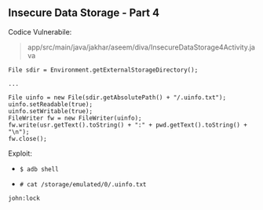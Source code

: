 ## Insecure Data Storage - Part 4

Codice Vulnerabile:

> app/src/main/java/jakhar/aseem/diva/InsecureDataStorage4Activity.java

```
File sdir = Environment.getExternalStorageDirectory();

...

File uinfo = new File(sdir.getAbsolutePath() + "/.uinfo.txt");
uinfo.setReadable(true);
uinfo.setWritable(true);
FileWriter fw = new FileWriter(uinfo);
fw.write(usr.getText().toString() + ":" + pwd.getText().toString() + "\n");
fw.close();
```

Exploit:

- `$ adb shell`

- `# cat /storage/emulated/0/.uinfo.txt`

```
john:lock
```
